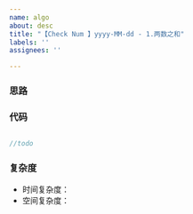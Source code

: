 ```yaml
---
name: algo
about: desc
title: "【Check Num 】yyyy-MM-dd - 1.两数之和"
labels: ''
assignees: ''

---
```


### 思路

### 代码
```java

//todo


```

### 复杂度
- 时间复杂度：
- 空间复杂度：
